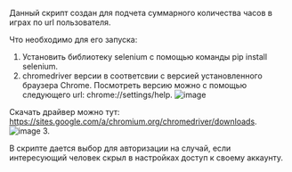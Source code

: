 Данный скрипт создан для подчета суммарного количества часов в играх по url пользователя.

Что необходимо для его запуска:
1. Установить библиотеку selenium с помощью команды pip install selenium.
2. chromedriver версии в соответсвии с версией установленного браузера Chrome. Посмотреть версию можно с помощью следующего url: chrome://settings/help. 
![image](https://user-images.githubusercontent.com/65065736/125384618-8ba3a500-e3dc-11eb-9ac4-7d02bbd7750b.png)

  Скачать драйвер можно тут: https://sites.google.com/a/chromium.org/chromedriver/downloads.
![image](https://user-images.githubusercontent.com/65065736/125385345-a75b7b00-e3dd-11eb-9be3-93e519fb913b.png)
3. 


В скрипте дается выбор для авторизации на случай, если интересующий человек скрыл в настройках доступ к своему аккаунту.
